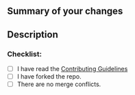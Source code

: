 ## Summary of your changes
<!--- Include a two-line summary of your changes. -->

## Description

<!-- Include a summary of the changes and the related issue. -->
<!-- If your PR closes an issue, then refer to it as: Fixes #<issue_number> -->

### Checklist:

- [ ] I have read the [Contributing Guidelines](./CONTRIBUTING.md)
- [ ] I have forked the repo.
- [ ] There are no merge conflicts.